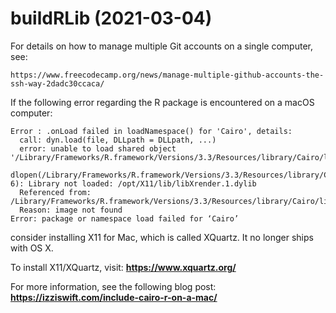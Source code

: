 # buildRLib (2021-03-04)

For details on how to manage multiple Git accounts on a single computer, see:
```
https://www.freecodecamp.org/news/manage-multiple-github-accounts-the-ssh-way-2dadc30ccaca/
```

If the following error regarding the R package is encountered on a macOS computer:
```
Error : .onLoad failed in loadNamespace() for 'Cairo', details:
  call: dyn.load(file, DLLpath = DLLpath, ...)
  error: unable to load shared object '/Library/Frameworks/R.framework/Versions/3.3/Resources/library/Cairo/libs/Cairo.so':
  dlopen(/Library/Frameworks/R.framework/Versions/3.3/Resources/library/Cairo/libs/Cairo.so, 6): Library not loaded: /opt/X11/lib/libXrender.1.dylib
  Referenced from: /Library/Frameworks/R.framework/Versions/3.3/Resources/library/Cairo/libs/Cairo.so
  Reason: image not found
Error: package or namespace load failed for ‘Cairo’
```
consider installing X11 for Mac, which is called XQuartz.
It no longer ships with OS X.

To install X11/XQuartz, visit: **https://www.xquartz.org/**

For more information, see the following blog post: **https://izziswift.com/include-cairo-r-on-a-mac/**

